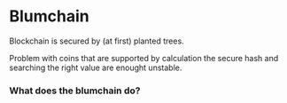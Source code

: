 # Blumchain
Blockchain is secured by (at first) planted trees. 

Problem with coins that are supported by calculation the secure hash and searching the right value are enought unstable.

### What does the blumchain do?



